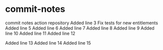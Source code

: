 # commit-notes
commit notes action repository
Added line 3
Fix tests for new entitlements
Added line 5
Added line 6
Added line 7
Added line 8
Added line 9
Added line 10
Added line 11
Added line 12

Added line 13
Added line 14
Added line 15